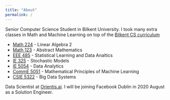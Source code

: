 ```yaml
---
title: "About"
permalink: /
---
```


<div id="aboutFont">
<p>
Senior Computer Science Student in Bilkent University. I took many extra classes in Math and Machine Learning on top of the <a href="https://catalog.bilkent.edu.tr/dep/d11.html" target="_blank">
Bilkent CS curriculum</a> 
<ul>
<li><a href="https://stars.bilkent.edu.tr/syllabus/view/MATH/224/CS_BS/" target="_blank">
Math 224</a> - Linear Algebra 2</li>
<li><a href="https://stars.bilkent.edu.tr/syllabus/view/MATH/123/" target="_blank">
Math 123</a> - Abstract Mathematics</li>
<li><a href="https://stars.bilkent.edu.tr/syllabus/view/EEE/485/" target="_blank">
EEE 485</a> - Statistical Learning and Data Analtics</li>
<li><a href="https://stars.bilkent.edu.tr/syllabus/view/IE/325/ME_MS/" target="_blank">
IE 325</a> - Stochastic Models</li>
<li><a href="https://nol.ntu.edu.tw/nol/coursesearch/print_table.php?course_id=546%20U4040&class=&dpt_code=5460&ser_no=62410&semester=107-2&lang=EN" target="_blank">
IE 5054</a> - Data Analytics</li>
<li><a href="https://nol.ntu.edu.tw/nol/coursesearch/print_table.php?course_id=942%20U0650&class=&dpt_code=9210&ser_no=87923&semester=107-2&lang=EN" target="_blank">
CommE 5051</a> - Mathematical Principles of Machine Learning</li>
<li><a href="https://nol.ntu.edu.tw/nol/coursesearch/print_table.php?course_id=922%20U4120&class=&dpt_code=9220&ser_no=26792&semester=107-2&lang=EN" target="_blank">
CSIE 5322</a> - Big Data Systems </li>
</ul>
</p>
<p>
Data Scientist at <a href="orientis.ai" target="_blank">Orientis.ai</a>. I will be joining Facebook Dublin in 2020 August as a Solution Engineer.
</p>

</div>


